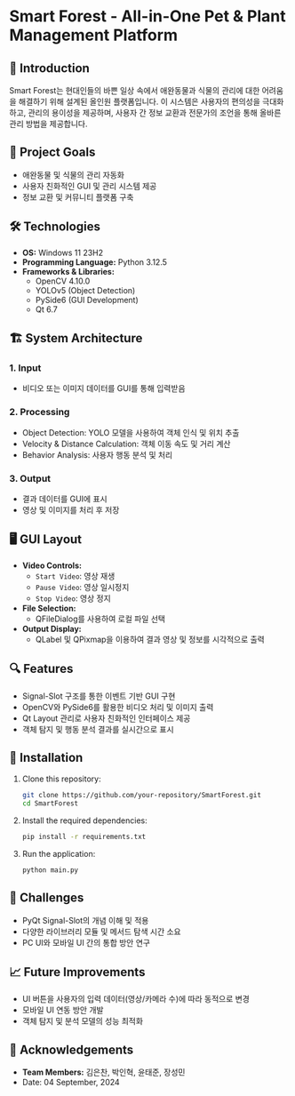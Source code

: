 # Smart Forest - All-in-One Pet & Plant Management Platform

## 📖 Introduction
Smart Forest는 현대인들의 바쁜 일상 속에서 애완동물과 식물의 관리에 대한 어려움을 해결하기 위해 설계된 올인원 플랫폼입니다.
이 시스템은 사용자의 편의성을 극대화하고, 관리의 용이성을 제공하며, 사용자 간 정보 교환과 전문가의 조언을 통해 올바른 관리 방법을 제공합니다.

## 🎯 Project Goals
- 애완동물 및 식물의 관리 자동화
- 사용자 친화적인 GUI 및 관리 시스템 제공
- 정보 교환 및 커뮤니티 플랫폼 구축

## 🛠️ Technologies
- **OS:** Windows 11 23H2
- **Programming Language:** Python 3.12.5
- **Frameworks & Libraries:**
  - OpenCV 4.10.0
  - YOLOv5 (Object Detection)
  - PySide6 (GUI Development)
  - Qt 6.7

## 🏗️ System Architecture
### 1. **Input**
   - 비디오 또는 이미지 데이터를 GUI를 통해 입력받음
### 2. **Processing**
   - Object Detection: YOLO 모델을 사용하여 객체 인식 및 위치 추출
   - Velocity & Distance Calculation: 객체 이동 속도 및 거리 계산
   - Behavior Analysis: 사용자 행동 분석 및 처리
### 3. **Output**
   - 결과 데이터를 GUI에 표시
   - 영상 및 이미지를 처리 후 저장

## 🖥️ GUI Layout
- **Video Controls:**
  - `Start Video`: 영상 재생
  - `Pause Video`: 영상 일시정지
  - `Stop Video`: 영상 정지
- **File Selection:**
  - QFileDialog를 사용하여 로컬 파일 선택
- **Output Display:**
  - QLabel 및 QPixmap을 이용하여 결과 영상 및 정보를 시각적으로 출력

## 🔍 Features
- Signal-Slot 구조를 통한 이벤트 기반 GUI 구현
- OpenCV와 PySide6를 활용한 비디오 처리 및 이미지 출력
- Qt Layout 관리로 사용자 친화적인 인터페이스 제공
- 객체 탐지 및 행동 분석 결과를 실시간으로 표시

## 🚀 Installation
1. Clone this repository:
   ```bash
   git clone https://github.com/your-repository/SmartForest.git
   cd SmartForest
   ```
2. Install the required dependencies:
   ```bash
   pip install -r requirements.txt
   ```
3. Run the application:
   ```bash
   python main.py
   ```

## 🤔 Challenges
- PyQt Signal-Slot의 개념 이해 및 적용
- 다양한 라이브러리 모듈 및 메서드 탐색 시간 소요
- PC UI와 모바일 UI 간의 통합 방안 연구

## 📈 Future Improvements
- UI 버튼을 사용자의 입력 데이터(영상/카메라 수)에 따라 동적으로 변경
- 모바일 UI 연동 방안 개발
- 객체 탐지 및 분석 모델의 성능 최적화

## 🙏 Acknowledgements
- **Team Members:** 김은찬, 박인혁, 윤태준, 장성민
- Date: 04 September, 2024

